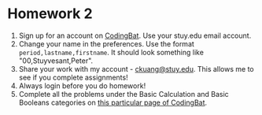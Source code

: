 # Homework 2

1. Sign up for an account on [CodingBat](http://codingbat.com/python). Use your stuy.edu email account.
2. Change your name in the preferences. Use the format `period,lastname,firstname`. It should look something like "00,Stuyvesant,Peter".
3. Share your work with my account - ckuang@stuy.edu. This allows me to see if you complete assignments!
4. Always login before you do homework!
5. Complete all the problems under the Basic Calculation and Basic Booleans categories on [this particular page of CodingBat](http://codingbat.com/home/konstans@stuy.edu/all).
